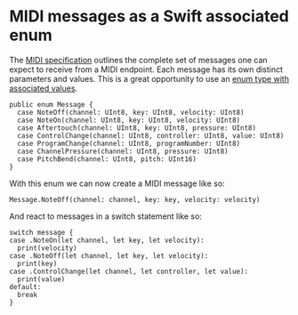 # MIDI messages as a Swift associated enum

The [MIDI specification] outlines the complete set of messages one can expect to receive from a MIDI endpoint. Each message has its own distinct parameters and values. This is a great opportunity to use an [enum type with associated values](https://developer.apple.com/library/prerelease/ios/documentation/Swift/Conceptual/Swift_Programming_Language/Enumerations.html#//apple_ref/doc/uid/TP40014097-CH12-ID148).

```language-swift
public enum Message {
  case NoteOff(channel: UInt8, key: UInt8, velocity: UInt8)
  case NoteOn(channel: UInt8, key: UInt8, velocity: UInt8)
  case Aftertouch(channel: UInt8, key: UInt8, pressure: UInt8)
  case ControlChange(channel: UInt8, controller: UInt8, value: UInt8)
  case ProgramChange(channel: UInt8, programNumber: UInt8)
  case ChannelPressure(channel: UInt8, pressure: UInt8)
  case PitchBend(channel: UInt8, pitch: UInt16)
}
```

With this enum we can now create a MIDI message like so:

```language-swift
Message.NoteOff(channel: channel, key: key, velocity: velocity)
```

And react to messages in a switch statement like so:

```language-swift
switch message {
case .NoteOn(let channel, let key, let velocity):
  print(velocity)
case .NoteOff(let channel, let key, let velocity):
  print(key)
case .ControlChange(let channel, let controller, let value):
  print(value)
default:
  break
}
```

[MIDI specification]: http://www.midi.org/techspecs/midimessages.php
